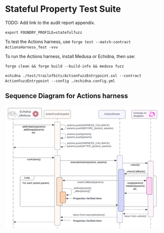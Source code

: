 # Stateful Property Test Suite

TODO: Add link to the audit report appendix.

`export FOUNDRY_PROFILE=statefulfuzz`


To test the Actions harness, use `forge test --match-contract ActionsHarness_Test -vvv`

To run the Actions harness, install Medusa or Echidna, then use:

`forge clean && forge build --build-info && medusa fuzz`

`echidna ./test/trailofbits/ActionFuzzEntrypoint.sol --contract ActionFuzzEntrypoint --config ./echidna.config.yml`


## Sequence Diagram for Actions harness


![Sequence Diagram for Actions harness](./SequenceDiagram.svg)
